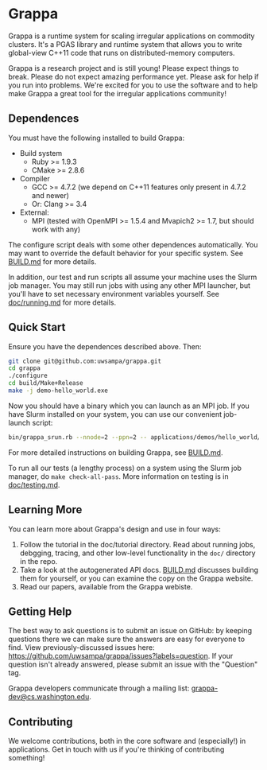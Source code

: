Grappa
===============================================================================
Grappa is a runtime system for scaling irregular applications on commodity clusters. It's a PGAS library and runtime system that allows you to write global-view C++11 code that runs on distributed-memory computers.

Grappa is a research project and is still young! Please expect things to break. Please do not expect amazing performance yet. Please ask for help if you run into problems. We're excited for you to use the software and to help make Grappa a great tool for the irregular applications community!

Dependences
-------------------------------------------------------------------------------
You must have the following installed to build Grappa:

* Build system
  * Ruby >= 1.9.3
  * CMake >= 2.8.6
* Compiler
  * GCC >= 4.7.2 (we depend on C++11 features only present in 4.7.2 and newer)
  * Or: Clang >= 3.4
* External:
  * MPI (tested with OpenMPI >= 1.5.4 and Mvapich2 >= 1.7, but should work with any)

The configure script deals with some other dependences automatically. You may want to override the default behavior for your specific system. See [BUILD.md](BUILD.md) for more details.

In addition, our test and run scripts all assume your machine uses the Slurm job manager. You may still run jobs with using any other MPI launcher, but you'll have to set necessary environment variables yourself. See [doc/running.md](doc/running.md) for more details.

Quick Start
-------------------------------------------------------------------------------
Ensure you have the dependences described above. Then:

```bash
git clone git@github.com:uwsampa/grappa.git
cd grappa
./configure
cd build/Make+Release
make -j demo-hello_world.exe
```

Now you should have a binary which you can launch as an MPI job. If you have Slurm installed on your system, you can use our convenient job-launch script:
```bash
bin/grappa_srun.rb --nnode=2 --ppn=2 -- applications/demos/hello_world/demo-hello_world.exe
```

For more detailed instructions on building Grappa, see [BUILD.md](BUILD.md).

To run all our tests (a lengthy process) on a system using the Slurm job manager, do `make check-all-pass`. More information on testing is in [doc/testing.md](doc/testing.md).

Learning More
-------------------------------------------------------------------------------
You can learn more about Grappa's design and use in four ways:
1. Follow the tutorial in the doc/tutorial directory. Read about running jobs, debgging, tracing, and other low-level functionality in the `doc/` directory in the repo.
2. Take a look at the autogenerated API docs. [BUILD.md](BUILD.md) discusses building them for yourself, or you can examine the copy on the Grappa website.
3. Read our papers, available from the Grappa webiste.

Getting Help
-------------------------------------------------------------------------------
The best way to ask questions is to submit an issue on GitHub: by keeping questions there we can make sure the answers are easy for everyone to find. View previously-discussed issues here: https://github.com/uwsampa/grappa/issues?labels=question. If your question isn't already answered, please submit an issue with the "Question" tag.

Grappa developers communicate through a mailing list: grappa-dev@cs.washington.edu.

Contributing
-------------------------------------------------------------------------------
We welcome contributions, both in the core software and (especially!) in applications. Get in touch with us if you're thinking of contributing something!



